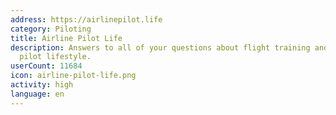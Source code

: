 ```yaml
---
address: https://airlinepilot.life
category: Piloting
title: Airline Pilot Life
description: Answers to all of your questions about flight training and the airline
  pilot lifestyle.
userCount: 11684
icon: airline-pilot-life.png
activity: high
language: en
---
```

